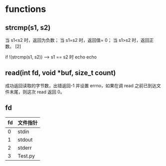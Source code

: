 # functions

## strcmp(s1, s2)

当 s1<s2 时，返回为负数；
当 s1=s2 时，返回值= 0；
当 s1>s2 时，返回正数。 [2]

if !(strcmp(s1, s2)) --> s1 == s2 时 echo
echo

## read(int fd, void \*buf, size_t count)

成功返回读取的字节数，出错返回-1 并设置 errno，如果在调 read 之前已到达文件末尾，则这次 read 返回 0。

## fd

| fd  | 文件指针 |
| --- | -------- |
| 0   | stdin    |
| 1   | stdout   |
| 2   | stderr   |
| 3   | Test.py  |
